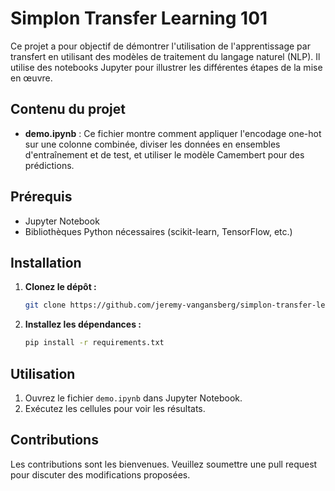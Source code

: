# Simplon Transfer Learning 101

Ce projet a pour objectif de démontrer l'utilisation de l'apprentissage par transfert en utilisant des modèles de traitement du langage naturel (NLP). Il utilise des notebooks Jupyter pour illustrer les différentes étapes de la mise en œuvre.

## Contenu du projet

- **demo.ipynb** : Ce fichier montre comment appliquer l'encodage one-hot sur une colonne combinée, diviser les données en ensembles d'entraînement et de test, et utiliser le modèle Camembert pour des prédictions.

## Prérequis

- Jupyter Notebook
- Bibliothèques Python nécessaires (scikit-learn, TensorFlow, etc.)

## Installation

1. **Clonez le dépôt :**
   ```bash
   git clone https://github.com/jeremy-vangansberg/simplon-transfer-learning-101.git
   ```

2. **Installez les dépendances :**
   ```bash
   pip install -r requirements.txt
   ```

## Utilisation

1. Ouvrez le fichier `demo.ipynb` dans Jupyter Notebook.
2. Exécutez les cellules pour voir les résultats.

## Contributions

Les contributions sont les bienvenues. Veuillez soumettre une pull request pour discuter des modifications proposées.
